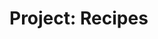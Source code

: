 <!DOCTYPE html>
<html>
  <head>
    <title>hello</title>
    <meta charset="utf-8">
  </head>
  
  <body>
    <h1>Project: Recipes</h1>
  </body>
</html>  
